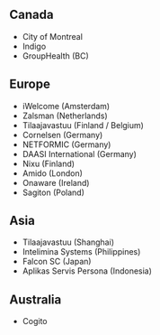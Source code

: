 ## Canada

- City of Montreal
- Indigo
- GroupHealth (BC)

## Europe

- iWelcome (Amsterdam)
- Zalsman (Netherlands)
- Tilaajavastuu (Finland / Belgium)
- Cornelsen (Germany)
- NETFORMIC (Germany)
- DAASI International (Germany)
- Nixu (Finland)
- Amido (London)
- Onaware (Ireland)
- Sagiton (Poland)


## Asia

- Tilaajavastuu (Shanghai)
- Intelimina Systems (Philippines)
- Falcon SC (Japan)
- Aplikas Servis Persona (Indonesia)

## Australia
- Cogito 
